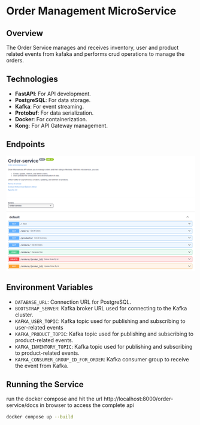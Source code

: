 # Order Management MicroService

## Overview
The Order Service manages and receives inventory, user and product related events from kafaka and performs crud operations to manage the orders.


## Technologies
- **FastAPI**: For API development.
- **PostgreSQL**: For data storage.
- **Kafka**: For event streaming.
- **Protobuf**: For data serialization.
- **Docker**: For containerization.
- **Kong**: For API Gateway management.

## Endpoints
![Endpoints](/public/order.png)

## Environment Variables
- `DATABASE_URL`: Connection URL for PostgreSQL.
- `BOOTSTRAP_SERVER`: Kafka broker URL used for connecting to the Kafka cluster.
- `KAFKA_USER_TOPIC`: Kafka topic used for publishing and subscribing to user-related events
- `KAFKA_PRODUCT_TOPIC`: Kafka topic used for publishing and subscribing to product-related events.
- `KAFKA_INVENTORY_TOPIC`: Kafka topic used for publishing and subscribing to product-related events.
- `KAFKA_CONSUMER_GROUP_ID_FOR_ORDER`: Kafka consumer group to receive the event from Kafka. 




## Running the Service
run the docker compose and hit the url http://localhost:8000/order-service/docs in browser to access the complete api

```sh
docker compose up --build
